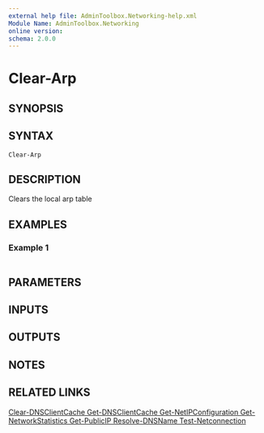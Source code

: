 ```yaml
---
external help file: AdminToolbox.Networking-help.xml
Module Name: AdminToolbox.Networking
online version:
schema: 2.0.0
---
```


# Clear-Arp

## SYNOPSIS

## SYNTAX

```
Clear-Arp
```

## DESCRIPTION
Clears the local arp table

## EXAMPLES

### Example 1
```powershell

```



## PARAMETERS

## INPUTS

## OUTPUTS

## NOTES

## RELATED LINKS

[Clear-DNSClientCache
Get-DNSClientCache
Get-NetIPConfiguration
Get-NetworkStatistics
Get-PublicIP
Resolve-DNSName
Test-Netconnection]()

